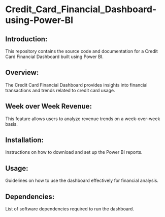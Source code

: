 # Credit_Card_Financial_Dashboard-using-Power-BI

## Introduction:
This repository contains the source code and documentation for a Credit Card Financial Dashboard built using Power BI.

## Overview:
The Credit Card Financial Dashboard provides insights into financial transactions and trends related to credit card usage.

## Week over Week Revenue:
This feature allows users to analyze revenue trends on a week-over-week basis.

## Installation:
Instructions on how to download and set up the Power BI reports.

## Usage:
Guidelines on how to use the dashboard effectively for financial analysis.

## Dependencies:
List of software dependencies required to run the dashboard.
